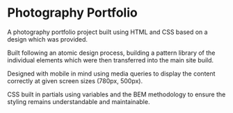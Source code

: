 # Photography Portfolio

A photography portfolio project built using HTML and CSS based on a design which was provided. 

Built following an atomic design process, building a pattern library of the individual elements which were then transferred into the main site build.

Designed with mobile in mind using media queries to display the content correctly at given screen sizes (780px, 500px).

CSS built in partials using variables and the BEM methodology to ensure the styling remains understandable and maintainable.
